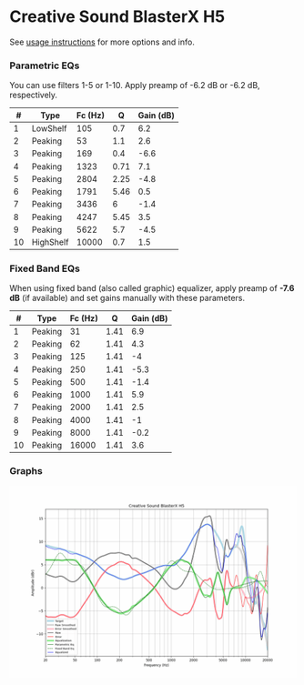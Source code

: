 # Creative Sound BlasterX H5
See [usage instructions](https://github.com/jaakkopasanen/AutoEq#usage) for more options and info.

### Parametric EQs
You can use filters 1-5 or 1-10. Apply preamp of -6.2 dB or -6.2 dB, respectively.

|   # | Type      |   Fc (Hz) |    Q |   Gain (dB) |
|-----|-----------|-----------|------|-------------|
|   1 | LowShelf  |       105 | 0.7  |         6.2 |
|   2 | Peaking   |        53 | 1.1  |         2.6 |
|   3 | Peaking   |       169 | 0.4  |        -6.6 |
|   4 | Peaking   |      1323 | 0.71 |         7.1 |
|   5 | Peaking   |      2804 | 2.25 |        -4.8 |
|   6 | Peaking   |      1791 | 5.46 |         0.5 |
|   7 | Peaking   |      3436 | 6    |        -1.4 |
|   8 | Peaking   |      4247 | 5.45 |         3.5 |
|   9 | Peaking   |      5622 | 5.7  |        -4.5 |
|  10 | HighShelf |     10000 | 0.7  |         1.5 |

### Fixed Band EQs
When using fixed band (also called graphic) equalizer, apply preamp of **-7.6 dB** (if available) and set gains manually with these parameters.

|   # | Type    |   Fc (Hz) |    Q |   Gain (dB) |
|-----|---------|-----------|------|-------------|
|   1 | Peaking |        31 | 1.41 |         6.9 |
|   2 | Peaking |        62 | 1.41 |         4.3 |
|   3 | Peaking |       125 | 1.41 |        -4   |
|   4 | Peaking |       250 | 1.41 |        -5.3 |
|   5 | Peaking |       500 | 1.41 |        -1.4 |
|   6 | Peaking |      1000 | 1.41 |         5.9 |
|   7 | Peaking |      2000 | 1.41 |         2.5 |
|   8 | Peaking |      4000 | 1.41 |        -1   |
|   9 | Peaking |      8000 | 1.41 |        -0.2 |
|  10 | Peaking |     16000 | 1.41 |         3.6 |

### Graphs
![](./Creative%20Sound%20BlasterX%20H5.png)
